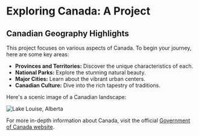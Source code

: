 # Exploring Canada: A Project

## Canadian Geography Highlights

This project focuses on various aspects of Canada. To begin your journey, here are some key areas:

* **Provinces and Territories:** Discover the unique characteristics of each.
* **National Parks:** Explore the stunning natural beauty.
* **Major Cities:** Learn about the vibrant urban centers.
* **Canadian Culture:** Dive into the rich tapestry of traditions.

Here's a scenic image of a Canadian landscape:

![Lake Louise, Alberta](https://source.unsplash.com/800x400/?lake-louise)

For more in-depth information about Canada, visit the official [Government of Canada website](https://www.canada.ca/en.html).